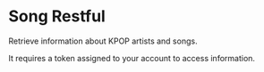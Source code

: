 Song Restful
===
Retrieve information about KPOP artists and songs.

It requires a token assigned to your account to access information.